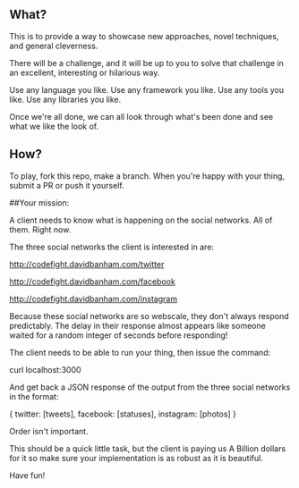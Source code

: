 ## What?

This is to provide a way to showcase new approaches, novel techniques, and general cleverness.

There will be a challenge, and it will be up to you to solve that challenge in an excellent, interesting or hilarious way.

Use any language you like. Use any framework you like. Use any tools you like. Use any libraries you like.

Once we're all done, we can all look through what's been done and see what we like the look of.

## How?
To play, fork this repo, make a branch. When you're happy with your thing, submit a PR or push it yourself.

##Your mission:

A client needs to know what is happening on the social networks. All of them. Right now.

The three social networks the client is interested in are:

http://codefight.davidbanham.com/twitter

http://codefight.davidbanham.com/facebook

http://codefight.davidbanham.com/instagram

Because these social networks are so webscale, they don't always respond predictably. The delay in their response almost appears like someone waited for a random integer of seconds before responding!

The client needs to be able to run your thing, then issue the command:

curl localhost:3000

And get back a JSON response of the output from the three social networks in the format:

{
  twitter: [tweets],
  facebook: [statuses],
  instagram: [photos]
}

Order isn't important.

This should be a quick little task, but the client is paying us A Billion dollars for it so make sure your implementation is as robust as it is beautiful.

Have fun!
